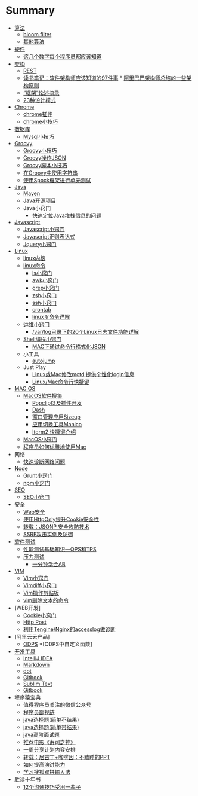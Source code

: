 # Summary

* [算法](algorithm/README.md)
	* [bloom filter](algorithm/bloom_filter.md)
	* [其他算法](algorithm/other_algorithms.md)
* [硬件](hardware/README.md)
	* [这几个数字每个程序员都应该知道](hardware/numbers_everyone_should_know.md)
* [架构](architecture/README.md)
	* [REST](architecture/rest.md)
	* [读书笔记：软件架构师应该知道的97件事](architecture/architecture_97.md)	* [阿里巴巴架构师总结的一些架构原则](architecture/architecture_principle_xunnan.md)
	* [“框架”论述摘录](architecture/framework_expound.md)
	* [23种设计模式](architecture/design_pattern_list_23.md)
* [Chrome](chrome/README.md)
	* [chrome插件](chrome/chrome_plugin.md)
	* [chrome小技巧](chrome/chrome_tips.md)
* [数据库](database/README.md)
	* [Mysql小技巧](database/mysql_tips.md)
* [Groovy](groovy/README.md)
	* [Groovy小技巧](groovy/groovy.md)	 
	* [Groovy操作JSON](groovy/groovy_json.md)	 
	* [Groovy脚本小技巧](groovy/grovvy_script.md)
	* [在Groovy中使用字符串](groovy/groovy_string.md)
	* [使用Spock框架进行单元测试](groovy/spock.md)
* [Java](java/README.md)
	* [Maven](java/maven_tips.md)	  		
	* [Java开源项目](java/java_open_source_project.md)
	* Java小窍门
		* [快速定位Java堆栈信息的问题](java/jstack_output_insight.md)
* [Javascript](Javascript/README.md)
	* [Javascript小窍门](Javascript/javascript_tips.md)
	* [Javascript正则表达式](Javascript/javascript_regular_expression.md)
	* [Jquery小窍门](Javascript/jquery_tips.md)
* [Linux](linux/README.md)
	* [linux内核](linux/linux_kernal.md)
	* [linux命令](linux/linux_command.md)
		* [ls小窍门](linux/ls_tips.md)
		* [awk小窍门](linux/awk_tips.md)
		* [grep小窍门](linux/grep_tips.md)
		* [zsh小窍门](linux/zsh.md)
		* [ssh小窍门](linux/ssh.md)
		* [crontab](linux/crontab.md)
		* [linux tr命令详解](linux/linux_command_tr.md)
	* [运维小窍门](linux/linux_ops.md)
		* [/var/log目录下的20个Linux日志文件功能详解](linux/linux_log_file_function.md)
	* [Shell编程小窍门](Shell/shell_programming.md)
		* [MAC下通过命令行格式化JSON](Shell/mac_shell_format_json.md)
	* 小工具
		* [autojump](linux/autojump.md)	
	* Just Play
		* [Linux或Mac修改motd,提供个性化login信息](linux/linux_motd.md)
		* [Linux/Mac命令行快捷键](linux/linux_commandline_shortcut.md)
* [MAC OS](macos/README.md)
	* [MacOS软件搜集](macos/macos_software.md)
		* [Popclip以及插件开发](macos/popclip_tips.md)
		* [Dash](macos/dash.md)
		* [窗口管理应用Sizeup](macos/sizeup.md)
		* [应用切换工具Manico](macos/manico.md)
		* [Iterm2 快捷键介绍](macos/iterm2.md)
	* [MacOS小窍门](macos/macos_tips.md)
	* [程序员如何优雅地使用Mac](macos/mac_dev.md)
* 网络
	* [快速诊断网络问题](network/network_diagnose.md) 
* [Node](node/README.md)
	* [Grunt小窍门](node/grunt_tips.md)
	* [npm小窍门](node/npm_tips.md)
* [SEO](seo/README.md)
	* [SEO小窍门](seo/seo_tips.md) 	
* 安全
	* [Web安全](security/web_security.md)
	* [使用HttpOnly提升Cookie安全性](security/cookie_httponly.md)
	* [转载：JSONP 安全攻防技术](security/jsonp_hijacker.md)
	* [SSRF攻击实例及防御](security/ssrf.md)
* [软件测试](test/README.md)
	* [性能测试基础知识—QPS和TPS](test/performance_test_qps_tps.md)
	* [压力测试](test/pressure_test.md)
		* [一分钟学会AB](test/ab_one_minute.md)
* [VIM](vim/README.md)
	* [Vim小窍门](vim/vim_tips.md)
	* [Vimdiff小窍门](vim/vimdiff_tips.md)
	* [Vim操作剪贴板](vim/vim_clipboard.md)
	* [vim删除文本的命令](vim/vim_delete.md)
* [WEB开发]
	* [Cookie小窍门](web/cookie_tips.md)
	* [Http Post](web/http_post.md)		
	* [利用Tengine/Nginx的accesslog做诊断](web/nginx_accesslog_diagnose.md)
* [阿里云云产品]
	* [ODPS](aliyun/odps_intro.md)
		*[ODPS中自定义函数] 	
* [开发工具](tools/README.md)
	* [IntelliJ IDEA](tools/idea_tips.md) 	
	* [Markdown](tools/markdown.md)
	* [dot](tools/dot_drawing.md)
	* [Gitbook](tools/git_book.md)
	* [Sublim Text](tools/sublim_text_tips.md)
	* [Gitbook](tools/gitbook.md)
* 程序猿宝典
	* [值得程序员关注的微信公众号](programmer/wx_public.md)
	* [程序员鄙视链](programmer/dev_down.md)
	* [java选择题(简单不结果)](programmer/java_basic_noanswer.md)
	* [java选择题(简单带结果)](programmer/java_basic.md)
	* [java高阶面试题](programmer/java_advance.md)
	* [推荐电影《寿司之神》](programmer/sushi_talking.md)
	* [一周分享计划内容安排](programmer/share_plan.md)
	* [转载：尼古丁+咖啡因：不瞌睡的PPT](programmer/no_doze_ppt.md)
	* [如何提高演讲能力](programmer/improve_speech_capacity.md)
	* [学习搜狐双拼输入法](programmer/sohu_shuangping.md)
* 胜读十年书
	* [12个沟通技巧受用一辈子](beyondbook/communication_tech_12.md) 